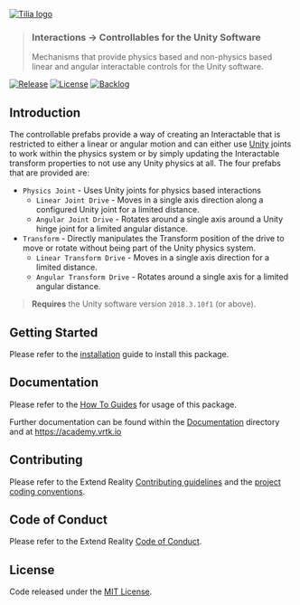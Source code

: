 [![Tilia logo][Tilia-Image]](#)

> ### Interactions -> Controllables for the Unity Software
> Mechanisms that provide physics based and non-physics based linear and angular interactable controls for the Unity software.

[![Release][Version-Release]][Releases]
[![License][License-Badge]][License]
[![Backlog][Backlog-Badge]][Backlog]

## Introduction

The controllable prefabs provide a way of creating an Interactable that is restricted to either a linear or angular motion and can either use [Unity] joints to work within the physics system or by simply updating the Interactable transform properties to not use any Unity physics at all. The four prefabs that are provided are:

* `Physics Joint` - Uses Unity joints for physics based interactions
  * `Linear Joint Drive` - Moves in a single axis direction along a configured Unity joint for a limited distance.
  * `Angular Joint Drive` - Rotates around a single axis around a Unity hinge joint for a limited angular distance.
* `Transform` - Directly manipulates the Transform position of the drive to move or rotate without being part of the Unity physics system.
  * `Linear Transform Drive` - Moves in a single axis direction for a limited distance.
  * `Angular Transform Drive` - Rotates around a single axis for a limited angular distance.

> **Requires** the Unity software version `2018.3.10f1` (or above).

## Getting Started

Please refer to the [installation] guide to install this package.

## Documentation

Please refer to the [How To Guides] for usage of this package.

Further documentation can be found within the [Documentation] directory and at https://academy.vrtk.io

## Contributing

Please refer to the Extend Reality [Contributing guidelines] and the [project coding conventions].

## Code of Conduct

Please refer to the Extend Reality [Code of Conduct].

## License

Code released under the [MIT License][License].

[License-Badge]: https://img.shields.io/github/license/ExtendRealityLtd/Tilia.Interactions.Controllables.Unity.svg
[Version-Release]: https://img.shields.io/github/release/ExtendRealityLtd/Tilia.Interactions.Controllables.Unity.svg
[project coding conventions]: https://github.com/ExtendRealityLtd/.github/blob/master/CONVENTIONS/UNITY3D.md

[Tilia-Image]: https://user-images.githubusercontent.com/1029673/67681496-5bf10700-f985-11e9-9413-e61801b6eab5.png
[License]: LICENSE.md
[Documentation]: Documentation/
[How To Guides]: Documentation/HowToGuides/
[Installation]: Documentation/HowToGuides/Installation/README.md
[Backlog]: http://tracker.vrtk.io
[Backlog-Badge]: https://img.shields.io/badge/project-backlog-78bdf2.svg
[Releases]: ../../releases
[Contributing guidelines]: https://github.com/ExtendRealityLtd/.github/blob/master/CONTRIBUTING.md
[Code of Conduct]: https://github.com/ExtendRealityLtd/.github/blob/master/CODE_OF_CONDUCT.md

[Unity]: https://unity3d.com/